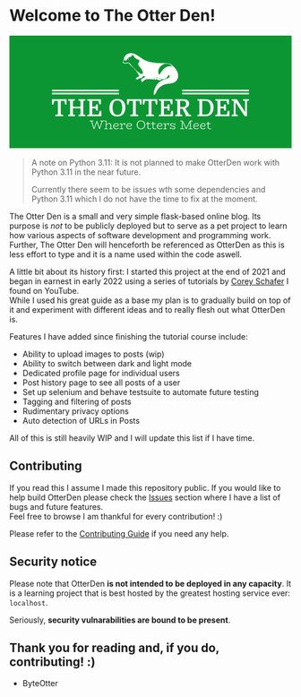 # Welcome to The Otter Den!

![The Otter Den](./logo-color.png)

> A note on Python 3.11: It is not planned to make OtterDen work with Python 3.11 in the near future.
>
> Currently there seem to be issues wth some dependencies and Python 3.11 which I do not have the time to fix
> at the moment.

The Otter Den is a small and very simple flask-based online blog. Its purpose is *not* to be publicly deployed but
to serve as a pet project to learn how various aspects of software development and programming work.<br>
Further, The Otter Den will henceforth be referenced as OtterDen as this is less effort to type and it is a name
used within the code aswell.

A little bit about its history first: I started this project at the end of 2021 and began in earnest in early 2022
using a series of tutorials by [Corey Schafer](https://www.youtube.com/@coreyms) I found on YouTube.<br>
While I used his great guide as a base my plan is to gradually build on top of it and experiment with different ideas
and to really flesh out what OtterDen is.

Features I have added since finishing the tutorial course include:

- Ability to upload images to posts (wip)
- Ability to switch between dark and light mode
- Dedicated profile page for individual users
- Post history page to see all posts of a user
- Set up selenium and behave testsuite to automate future testing
- Tagging and filtering of posts
- Rudimentary privacy options
- Auto detection of URLs in Posts

All of this is still heavily WIP and I will update this list if I have time.

## Contributing

If you read this I assume I made this repository public. If you would like to help build OtterDen
please check the [Issues](https://github.com/ByteOtter/OtterDen/issues) section where I have a list of bugs and future 
features.<br>
Feel free to browse I am thankful for every contribution! :)

Please refer to the [Contributing Guide](./docs/CONTRIBUTING.md) if you need any help.

## Security notice

Please note that OtterDen **is not intended to be deployed in any capacity**. It is a learning project that is best 
hosted by the greatest hosting service ever: `localhost`.

Seriously, **security vulnarabilities are bound to be present**.

## Thank you for reading and, if you do, contributing! :)

- ByteOtter
